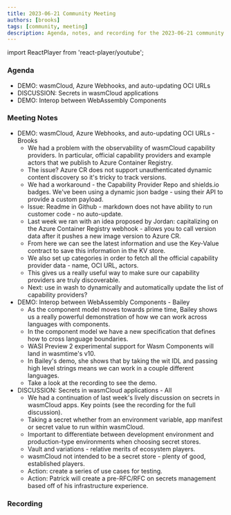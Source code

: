 ```yaml
---
title: 2023-06-21 Community Meeting
authors: [brooks]
tags: [community, meeting]
description: Agenda, notes, and recording for the 2023-06-21 community meeting
---
```


import ReactPlayer from 'react-player/youtube';

### Agenda

- DEMO: wasmCloud, Azure Webhooks, and auto-updating OCI URLs
- DISCUSSION: Secrets in wasmCloud applications
- DEMO: Interop between WebAssembly Components

<!--truncate-->

### Meeting Notes

- DEMO: wasmCloud, Azure Webhooks, and auto-updating OCI URLs - Brooks
  - We had a problem with the observability of wasmCloud capability providers. In particular, official capability providers and example actors that we publish to Azure Container Registry.
  - The issue? Azure CR does not support unauthenticated dynamic content discovery so it's tricky to track versions.
  - We had a workaround - the Capability Provider Repo and shields.io badges. We've been using a dynamic json badge - using their API to provide a custom payload.
  - Issue: Readme in Github - markdown does not have ability to run customer code - no auto-update.
  - Last week we ran with an idea proposed by Jordan: capitalizing on the Azure Container Registry webhook - allows you to call version data after it pushes a new image version to Azure CR.
  - From here we can see the latest information and use the Key-Value contract to save this information in the KV store.
  - We also set up categories in order to fetch all the official capability provider data - name, OCI URL, actors.
  - This gives us a really useful way to make sure our capability providers are truly discoverable.
  - Next: use in wash to dynamically and automatically update the list of capability providers?
- DEMO: Interop between WebAssembly Components - Bailey
  - As the component model moves towards prime time, Bailey shows us a really powerful demonstration of how we can work across languages with components.
  - In the component model we have a new specification that defines how to cross language boundaries.
  - WASI Preview 2 experimental support for Wasm Components will land in wasmtime's v10.
  - In Bailey's demo, she shows that by taking the wit IDL and passing high level strings means we can work in a couple different languages.
  - Take a look at the recording to see the demo.
- DISCUSSION: Secrets in wasmCloud applications - All
  - We had a continuation of last week's lively discussion on secrets in wasmCloud apps. Key points (see the recording for the full discussion).
  - Taking a secret whether from an environment variable, app manifest or secret value to run within wasmCloud.
  - Important to differentiate between development environment and production-type environments when choosing secret stores.
  - Vault and variations - relative merits of ecosystem players.
  - wasmCloud not intended to be a secret store - plenty of good, established players.
  - Action: create a series of use cases for testing.
  - Action: Patrick will create a pre-RFC/RFC on secrets management based off of his infrastructure experience.

### Recording

<ReactPlayer url='https://youtu.be/oAuCqEmFoK4' controls />
